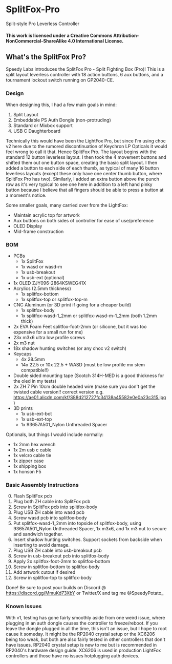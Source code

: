 # SplitFox-Pro
Split-style Pro Leverless Controller

#### This work is licensed under a Creative Commons Attribution-NonCommercial-ShareAlike 4.0 International License.

## What's the SplitFox Pro?
Speedy Labs introduces the SplitFox Pro - Split Fighting Box (Pro)!  This is a split layout leverless controller with 18 action buttons, 6 aux buttons, and a tournament lockout switch running on GP2040-CE.

### Design
When designing this, I had a few main goals in mind:
1. Split Layout
2. Embeddable PS Auth Dongle (non-protruding)
3. Standard or Mixbox support
4. USB C Daughterboard

Technically this would have been the LightFox Pro, but since I'm using choc v2 here due to the rumored discontinuation of Keychron LP Opticals it would feel wrong to call it that.  Hence SplitFox Pro.  The layout begins with the standard 12 button leverless layout.  I then took the 4 movement buttons and shifted them out one button space, creating the basic split layout.  I then added a button to each side of each thumb, as typical of many 16 button leverless layouts (except these only have one center thumb button, where SplitFox Pro has two).  Similarly, I added an extra button above the punch row as it's very typical to see one here in addition to a left hand pinky button because I believe that all fingers should be able to press a button at a moment's notice.

Some smaller goals, many carried over from the LightFox:
- Maintain acrylic top for artwork
- Aux buttons on both sides of controller for ease of use/preference
- OLED Display
- Mid-frame construction

### BOM
- PCBs
  - 1x SplitFox
  - 1x wasd or wasd-m
  - 1x usb-breakout
  - 1x usb-ext (optional)
- 1x OLED ZJY096-2864KSWEG41X
- Acrylics (2.5mm thickness)
  - 1x splitfox-bottom
  - 1x splitfox-top or splitfox-top-m
- CNC Aluminum (or 3D print if going for a cheaper build)
  - 1x splitfox-body
  - 1x splitfox-wasd-1_2mm or splitfox-wasd-m-1_2mm (both 1.2mm thick)
- 2x EVA Foam Feet splitfox-foot-2mm (or silicone, but it was too expensive for a small run for me)
- 23x m3x6 ultra low profile screws
- 2x m3 nut
- 18x shadow hunting switches (or any choc v2 switch)
- Keycaps
  - 4x 28.5mm
  - 14x 22.5 or 10x 22.5 + WASD (must be low profile mx stem compatible!!)
- Double sided mounting tape (Scotch 314H-MED is a good thickness for the oled in my tests)
- 2x ZH 7 Pin 10cm double headed wire (make sure you don't get the twisted cable version!! correct version e.g. https://ae01.alicdn.com/kf/S88d212727fc34138a45582e0e0a23c315.jpg)
- 3D prints
  - 1x usb-ext-bot
  - 1x usb-ext-top
  - 1x 93657A501_Nylon Unthreaded Spacer

Optionals, but things I would include normally:
- 1x 2mm hex wrench
- 1x 2m usb c cable
- 1x velcro cable tie
- 1x zipper case
- 1x shipping box
- 1x honson F5

### Basic Assembly Instructions
0. Flash SplitFox pcb
1. Plug both ZH cable into SplitFox pcb
2. Screw in SplitFox pcb into splitfox-body
3. Plug USB ZH cable into wasd pcb
4. Screw wasd pcb into splitfox-body
5. Put splitfox-wasd-1_2mm into topside of splitfox-body, using 93657A501_Nylon Unthreaded Spacer, 1x m3x6, and 1x m3 nut to secure and sandwich together.
6. Insert shadow hunting switches.  Support sockets from backside when inserting to avoid damage.
7. Plug USB ZH cable into usb-breakout pcb
8. Screw in usb-breakout pcb into splitfox-body
9. Apply 2x splitfox-foot-2mm to splitfox-bottom
10. Screw in splitfox-bottom to splitfox-body
11. Add artwork cutout if desired
12. Screw in splitfox-top to splitfox-body

Done!  Be sure to post your builds on Discord @ https://discord.gg/MmuKd73XbY or Twitter/X and tag me @SpeedyPotato_

### Known Issues
With v1, testing has gone fairly smoothly aside from one weird issue, where plugging in an auth dongle causes the controller to freeze/reboot.  If you leave the dongle plugged in all the time, this isn't an issue, but I hope to root cause it someday.  It might be the RP2040 crystal setup or the XC6206 being too weak, but both are also fairly tested in other controllers that don't have issues.  RP2040 crystal setup is new to me but is recommended in RP2040's hardware design guide.  XC6206 is used in production LightFox controllers and those have no issues hotplugging auth devices.
